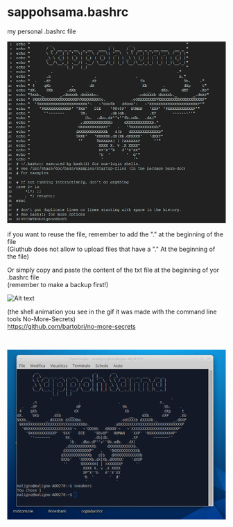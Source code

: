 # sappohsama.bashrc
my personal .bashrc file

![Alt text](https://github.com/SappohSamaWorkshop/sappohsama.bashrc/blob/master/images/Sappo's_Shell.JPG "sappoh sama .bashcr")

if you want to reuse the file, remember to add the "." at the beginning of the file</br>
(Giuthub does not allow to upload files that have a "." At the beginning of the file)
</BR>

Or simply copy and paste the content of the txt file at the beginning of yor .bashrc file</BR>
(remember to make a backup first!)

![Alt text](https://media.giphy.com/media/9AIY1COqmG941qClgW/giphy.gif "sappoh sama .bashcr")

(the shell animation you see in the gif it was made with the command line tools  No-More-Secrets) </BR>
https://github.com/bartobri/no-more-secrets

</BR>

![Alt text](https://github.com/SappohSamaWorkshop/sappohsama.bashrc/blob/master/images/shell.png "sappoh sama .bashcr")

